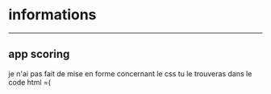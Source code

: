 # informations
-----------
**app scoring**
-----------

je n'ai pas fait de mise en forme concernant le css
tu le trouveras dans le code html =(